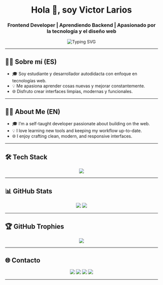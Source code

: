 <h1 align="center">Hola 👋, soy Victor Larios</h1>
<h3 align="center">Frontend Developer | Aprendiendo Backend | Apasionado por la tecnología y el diseño web</h3>

<p align="center">
  <img src="https://readme-typing-svg.herokuapp.com?font=Fira+Code&weight=500&pause=1000&color=00BFFF&center=true&vCenter=true&width=435&lines=Fullstack+Web+Developer+in+progress;Lover+of+clean+code+%26+curious+mind;Let's+build+cool+things+together!+" alt="Typing SVG" />
</p>

---

## 🧑‍💻 Sobre mí (ES)

- 🎓 Soy estudiante y desarrollador autodidacta con enfoque en tecnologías web.
- 💡 Me apasiona aprender cosas nuevas y mejorar constantemente.
- 🌐 Disfruto crear interfaces limpias, modernas y funcionales.

---

## 👨‍💻 About Me (EN)

- 🎓 I’m a self-taught developer passionate about building on the web.
- 💡 I love learning new tools and keeping my workflow up-to-date.
- 🌐 I enjoy crafting clean, modern, and responsive interfaces.

---

## 🛠️ Tech Stack

<p align="center">
  <img src="https://skillicons.dev/icons?i=html,css,js,react,py,c,mysql,php&theme=light" />
</p>

---

## 📊 GitHub Stats

<p align="center">
  <img src="https://github-readme-stats.vercel.app/api?username=vjLarios&show_icons=true&theme=tokyonight&count_private=true&hide_border=true" />
  <img src="https://github-readme-stats.vercel.app/api/top-langs/?username=vjLarios&layout=compact&theme=tokyonight&hide_border=true" />
</p>

---

## 🏆 GitHub Trophies

<p align="center">
  <img src="https://github-profile-trophy.vercel.app/?username=vjLarios&theme=gruvbox&no-bg=true&no-frame=true&margin-w=15" />
</p>

---

## 🌐 Contacto

<p align="center">
  <a href="https://www.linkedin.com/in/victor-josue-larios-rosas-92b587278/"><img src="https://img.shields.io/badge/LinkedIn-blue?style=for-the-badge&logo=linkedin"></a>
  <a href="mailto:vjosuee05@gmail.com"><img src="https://img.shields.io/badge/Email-D14836?style=for-the-badge&logo=gmail&logoColor=white"></a>
  <a href="https://www.instagram.com/victorjlarios/"><img src="https://img.shields.io/badge/Instagram-E4405F?style=for-the-badge&logo=instagram&logoColor=white"></a>
  <a href="https://vjLarios.github.io"><img src="https://img.shields.io/badge/Portafolio-000?style=for-the-badge&logo=vercel&logoColor=white"></a>
</p>


---
